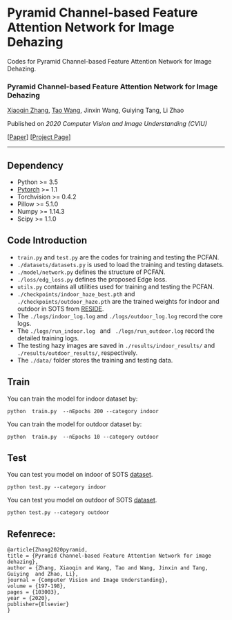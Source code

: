 # Pyramid Channel-based Feature Attention Network for Image Dehazing
Codes for Pyramid Channel-based Feature Attention Network for Image Dehazing.

### Pyramid Channel-based Feature Attention Network for Image Dehazing
[Xiaoqin Zhang](https://scholar.google.com/citations?user=kJCh3k8AAAAJ&hl=en), [Tao Wang](https://taowangzj.github.io/about), Jinxin Wang, Guiying Tang, Li Zhao

Published on _2020 Computer Vision and Image Understanding (CVIU)_

[[Paper](https://www.baidu.com)] [[Project Page](https://www.baidu.com)]
___

## Dependency
- Python >= 3.5  
- [Pytorch](https://pytorch.org/) >= 1.1  
- Torchvision >= 0.4.2  
- Pillow >= 5.1.0  
- Numpy >= 1.14.3
- Scipy >= 1.1.0

## Code Introduction
- ```train.py``` and ```test.py``` are the codes for training and testing the PCFAN.
- ```./datasets/datasets.py``` is used to load the training and testing datasets.
- ```./model/network.py``` defines the structure of PCFAN.
- ```./loss/edg_loss.py``` defines the proposed Edge loss.
- ```utils.py``` contains all utilities used for training and testing the PCFAN.
- ```./checkpoints/indoor_haze_best.pth``` and ```./checkpoints/outdoor_haze.pth``` are the trained weights for indoor and outdoor in SOTS from [RESIDE](https://www.baidu.com).
- The ```./logs/indoor_log.log``` and ```./logs/outdoor_log.log``` record the core logs.
- The ```./logs/run_indoor.log ``` and ``` ./logs/run_outdoor.log``` record the detailed training logs.
- The testing hazy images are saved in ```./results/indoor_results/``` and ```./results/outdoor_results/```, respectively.
- The ```./data/``` folder stores the training and testing data.
## Train
You can train the model for indoor dataset by:
```
python  train.py  --nEpochs 200 --category indoor 
```
You can train the model for outdoor dataset by:
```
python  train.py  --nEpochs 10 --category outdoor 
```

## Test
You can test you model on indoor of SOTS [dataset](https://sites.google.com/view/reside-dehaze-datasets/reside-v0).
```
python test.py --category indoor 
```

You can test you model on outdoor of SOTS [dataset](https://sites.google.com/view/reside-dehaze-datasets/reside-v0).
```
python test.py --category outdoor 
```
## Refenrece:
```
@article{Zhang2020pyramid,
title = {Pyramid Channel-based Feature Attention Network for image dehazing},
author = {Zhang, Xiaoqin and Wang, Tao and Wang, Jinxin and Tang, Guiying  and Zhao, Li},
journal = {Computer Vision and Image Understanding},
volume = {197-198},
pages = {103003},
year = {2020},
publisher={Elsevier}
}
```

